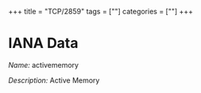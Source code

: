+++
title = "TCP/2859"
tags = [""]
categories = [""]
+++

# IANA Data

_Name:_ activememory

_Description:_ Active Memory

